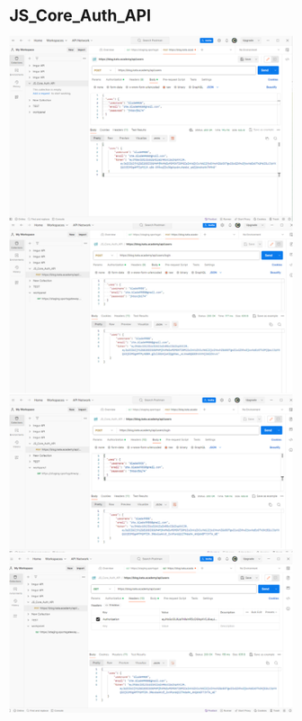# JS_Core_Auth_API

![Alt](registration.png "Registration")
![Alt](authentication.png "Authentication")
![Alt](header_aut_1.png "Header authentication")
![Alt](header_aut_2.png "Header authentication")
